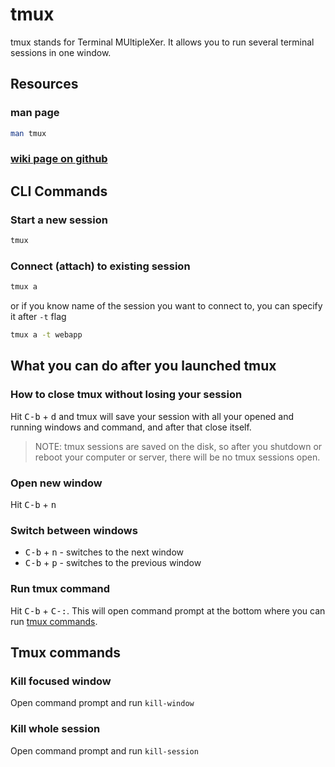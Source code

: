 # tmux

tmux stands for Terminal MUltipleXer. It allows you to run several terminal sessions in one window.

## Resources

### man page

```bash
man tmux
```

### [wiki page on github](https://github.com/tmux/tmux/wiki)

## CLI Commands

### Start a new session

```bash
tmux
```

### Connect (attach) to existing session

```bash
tmux a
```

or if you know name of the session you want to connect to, you can specify it after `-t` flag

```bash
tmux a -t webapp
```

## What you can do after you launched tmux

### How to close tmux without losing your session

Hit <kbd>C-b</kbd> + <kbd>d</kbd> and tmux will save your session with all your opened and running windows and command, and after that close itself.

> NOTE: tmux sessions are saved on the disk, so after you shutdown or reboot your computer or server, there will be no tmux sessions open.

### Open new window

Hit <kbd>C-b</kbd> + <kbd>n</kbd>

### Switch between windows

 - <kbd>C-b</kbd> + <kbd>n</kbd> - switches to the next window
 - <kbd>C-b</kbd> + <kbd>p</kbd> - switches to the previous window

### Run tmux command

Hit <kbd>C-b</kbd> + <kbd>C-:</kbd>. This will open command prompt at the bottom where you can run [tmux commands](#tmux-commands).

## Tmux commands

### Kill focused window

Open command prompt and run `kill-window`

### Kill whole session

Open command prompt and run `kill-session`